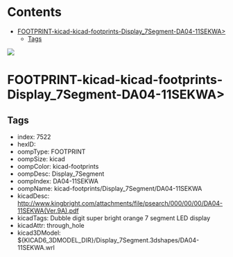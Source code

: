 



Contents
========

* [FOOTPRINT-kicad-kicad-footprints-Display_7Segment-DA04-11SEKWA>](#footprint-kicad-kicad-footprints-display_7segment-da04-11sekwa)
	* [Tags](#tags)
  
![][im]
# FOOTPRINT-kicad-kicad-footprints-Display_7Segment-DA04-11SEKWA>

## Tags

- index: 7522
- hexID: 
- oompType: FOOTPRINT
- oompSize: kicad
- oompColor: kicad-footprints
- oompDesc: Display_7Segment
- oompIndex: DA04-11SEKWA
- oompName: kicad-footprints/Display_7Segment/DA04-11SEKWA
- kicadDesc: http://www.kingbright.com/attachments/file/psearch/000/00/00/DA04-11SEKWA(Ver.9A).pdf
- kicadTags: Dubble digit super bright orange 7 segment LED display
- kicadAttr: through_hole
- kicad3DModel: ${KICAD6_3DMODEL_DIR}/Display_7Segment.3dshapes/DA04-11SEKWA.wrl



[im]: image.png
